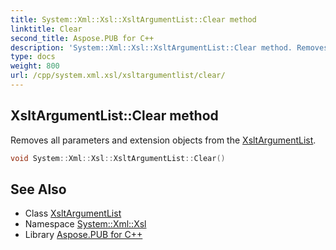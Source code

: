 ```yaml
---
title: System::Xml::Xsl::XsltArgumentList::Clear method
linktitle: Clear
second_title: Aspose.PUB for C++
description: 'System::Xml::Xsl::XsltArgumentList::Clear method. Removes all parameters and extension objects from the XsltArgumentList in C++.'
type: docs
weight: 800
url: /cpp/system.xml.xsl/xsltargumentlist/clear/
---
```

## XsltArgumentList::Clear method


Removes all parameters and extension objects from the [XsltArgumentList](../).

```cpp
void System::Xml::Xsl::XsltArgumentList::Clear()
```

## See Also

* Class [XsltArgumentList](../)
* Namespace [System::Xml::Xsl](../../)
* Library [Aspose.PUB for C++](../../../)
